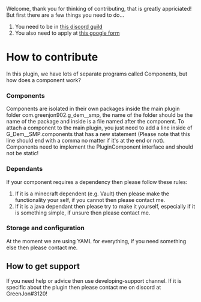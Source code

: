 Welcome, thank you for thinking of contributing, that is greatly appriciated! But first there are a few things you need to do...
1. You need to be in [this discord guild](https://discord.gg/jC4bcx75ef)
2. You also need to apply at [this google form](https://forms.gle/xeiJgGF1xV3MRNbe9)

# How to contribute
In this plugin, we have lots of separate programs called Components, but how does a component work?
### Components
Components are isolated in their own packages inside the main plugin folder com.greenjon902.g_dem__smp, the name of the folder should be the name of the package and inside is a file named after the component. To attach a component to the main plugin, you just need to add a line inside of G_Dem__SMP.components that has a new statement (Please note that this line should end with a comma no matter if it's at the end or not). Components need to implement the PluginComponent interface and should not be static!
### Dependants
If your component requires a dependency then please follow these rules:
1. If it is a minecraft dependent (e.g. Vault) then please make the functionality your self, if you cannot then please contact me.
2. If it is a java dependant then please try to make it yourself, especially if it is something simple, if unsure then please contact me.
### Storage and configuration
At the moment we are using YAML for everything, if you need something else then please contact me.

## How to get support
If you need help or advice then use developing-support channel. If it is specific about the plugin then please contact me on discord at GreenJon#3120!